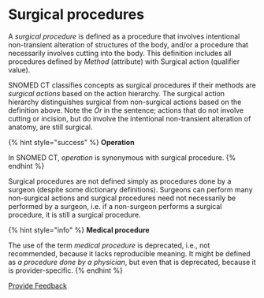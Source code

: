 # Surgical procedures

A _surgical procedure_ is defined as a procedure that involves intentional non-transient alteration of structures of the body, and/or a procedure that necessarily involves cutting into the body. This definition includes all procedures defined by _Method_ (attribute) with Surgical action (qualifier value).

SNOMED CT classifies concepts as surgical procedures if their methods are _surgical actions_ based on the action hierarchy. The surgical action hierarchy distinguishes surgical from non-surgical actions based on the definition above. Note the _Or_ in the sentence; actions that do not involve cutting or incision, but do involve the intentional non-transient alteration of anatomy, are still surgical.

{% hint style="success" %}
**Operation**

In SNOMED CT, _operation_ is synonymous with surgical procedure.
{% endhint %}

Surgical procedures are not defined simply as procedures done by a surgeon (despite some dictionary definitions). Surgeons can perform many non-surgical actions and surgical procedures need not necessarily be performed by a surgeon, i.e. if a non-surgeon performs a surgical procedure, it is still a surgical procedure.

{% hint style="info" %}
**Medical procedure**

The use of the term _medical procedure_ is deprecated, i.e., not recommended, because it lacks reproducible meaning.  It might be defined as _a procedure done by a physician_, but even that is deprecated, because it is provider-specific.
{% endhint %}

<a href="https://docs.google.com/forms/d/e/1FAIpQLScTmbZIf0UEQwYDkY27EEWBkaiYkHSbR0_9DmFrMLXoQLyL7Q/viewform?usp=pp_url&#x26;entry.1767247133=SCT+Editorial+Guide&#x26;entry.670899847=Surgical%20procedures" class="button primary">Provide Feedback</a>
